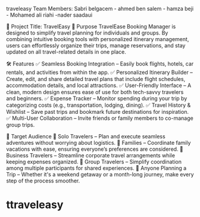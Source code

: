 traveleasy
Team Members: Sabri belgacem - ahmed ben salem - hamza beji - Mohamed ali riahi -nader saadaui

📌 Project Title: TravelEasy 🎯 Purpose TravelEase Booking Manager is designed to simplify travel planning for individuals and groups. By combining intuitive booking tools with personalized itinerary management, users can effortlessly organize their trips, manage reservations, and stay updated on all travel-related details in one place.

🛠 Features ✅ Seamless Booking Integration – Easily book flights, hotels, car rentals, and activities from within the app. ✅ Personalized Itinerary Builder – Create, edit, and share detailed travel plans that include flight schedules, accommodation details, and local attractions. ✅ User-Friendly Interface – A clean, modern design ensures ease of use for both tech-savvy travelers and beginners. ✅ Expense Tracker – Monitor spending during your trip by categorizing costs (e.g., transportation, lodging, dining). ✅ Travel History & Wishlist – Save past trips and bookmark future destinations for inspiration. ✅ Multi-User Collaboration – Invite friends or family members to co-manage group trips.

🎯 Target Audience 🔹 Solo Travelers – Plan and execute seamless adventures without worrying about logistics. 🔹 Families – Coordinate family vacations with ease, ensuring everyone’s preferences are considered. 🔹 Business Travelers – Streamline corporate travel arrangements while keeping expenses organized. 🔹 Group Travelers – Simplify coordination among multiple participants for shared experiences. 🔹 Anyone Planning a Trip – Whether it's a weekend getaway or a month-long journey, make every step of the process smoother.
# ttraveleasy
